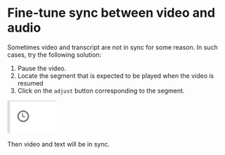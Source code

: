 # Fine-tune sync between video and audio

Sometimes video and transcript are not in sync for some reason. In such cases, try the following solution:

1. Pause the video.
2. Locate the segment that is expected to be played when the video is resumed
3. Click on the `adjust` button  corresponding to the segment.

![Adjust icon](images/13.png)

Then video and text will be in sync.

